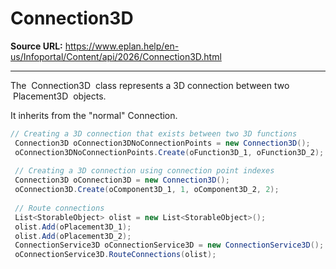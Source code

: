 # Connection3D

**Source URL:** https://www.eplan.help/en-us/Infoportal/Content/api/2026/Connection3D.html

---

The  Connection3D  class represents a 3D connection between two  Placement3D  objects.

It inherits from the "normal" Connection.

```csharp
// Creating a 3D connection that exists between two 3D functions
 Connection3D oConnection3DNoConnectionPoints = new Connection3D();
 oConnection3DNoConnectionPoints.Create(oFunction3D_1, oFunction3D_2);
 
 // Creating a 3D connection using connection point indexes
 Connection3D oConnection3D = new Connection3D();
 oConnection3D.Create(oComponent3D_1, 1, oComponent3D_2, 2);
 
 // Route connections
 List<StorableObject> olist = new List<StorableObject>();
 olist.Add(oPlacement3D_1);
 olist.Add(oPlacement3D_2);
 ConnectionService3D oConnectionService3D = new ConnectionService3D();
 oConnectionService3D.RouteConnections(olist);
```

